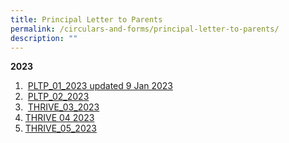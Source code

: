 ```yaml
---
title: Principal Letter to Parents
permalink: /circulars-and-forms/principal-letter-to-parents/
description: ""
---
```

**2023**  

1. &nbsp;[PLTP_01_2023 updated 9 Jan 2023](/files/PLTP_01_2023%20updated%209%20Jan%202023.pdf)  
2. &nbsp;[PLTP_02_2023](/files/PLTP_02_2023.pdf) 
3. &nbsp;[THRIVE_03_2023](/files/THRIVE_03_2023.pdf)
4. [THRIVE 04 2023](/files/thrive_04_2023.pdf)
5. [THRIVE_05_2023]()
